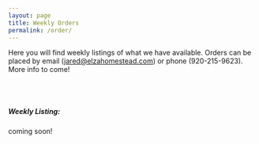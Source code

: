 ```yaml
---
layout: page
title: Weekly Orders
permalink: /order/
---
```


Here you will find weekly listings of what we have available. Orders can be placed by email (jared@elzahomestead.com) or phone (920-215-9623). More info to come!

<br><br>

##### Weekly Listing:

coming soon!
